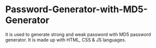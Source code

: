 # Password-Generator-with-MD5-Generator
It is used to generate strong and weak password with MD5 password generator.
It is made up with HTML, CSS & JS languages.
